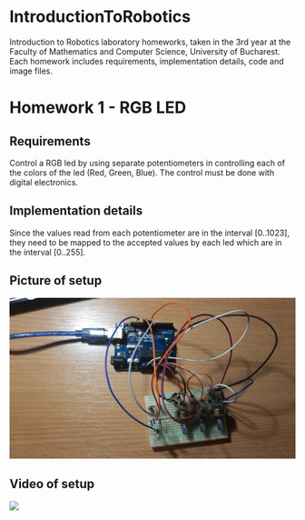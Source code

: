 # IntroductionToRobotics
 Introduction to Robotics laboratory homeworks, taken in the 3rd year at the Faculty of Mathematics and Computer Science, University of Bucharest. Each homework includes requirements, implementation details, code and image files.
 
 # Homework 1 - RGB LED
 
## Requirements

Control a RGB led by using separate potentiometers in controlling each of the colors of the led (Red, Green, Blue). The control must be done with digital electronics.

## Implementation details

Since the values read from each potentiometer are in the interval [0..1023], they need to be mapped to the accepted values by each led which are in the interval [0..255].

## Picture of setup
![](https://github.com/StefaniaCarutasu/IntroductionToRobotics/blob/main/Homework%201/SetupPicture.jpeg)

## Video of setup
![](https://youtu.be/_b5cnWRgmag)
